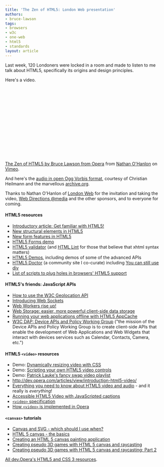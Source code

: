 ```yaml
---
title: 'The Zen of HTML5: London Web presentation'
authors:
- bruce-lawson
tags:
- browsers
- w3c
- one-web
- html5
- standards
layout: article
---
```

<p>Last week, 120 Londoners were locked in a room and made to listen to me talk about HTML5, specifically its origins and design principles.</p>

<p>Here&#39;s a video.</p>

<object width="400" height="227"><param name="allowfullscreen" value="true" /><param name="allowscriptaccess" value="never" /><param name="movie" value="http://vimeo.com/moogaloop.swf?clip_id=19099716&amp;amp;server=vimeo.com&amp;amp;show_title=1&amp;amp;show_byline=1&amp;amp;show_portrait=1&amp;amp;color=00ADEF&amp;amp;fullscreen=1&amp;amp;autoplay=0&amp;amp;loop=0" /><embed src="http://vimeo.com/moogaloop.swf?clip_id=19099716&amp;amp;server=vimeo.com&amp;amp;show_title=1&amp;amp;show_byline=1&amp;amp;show_portrait=1&amp;amp;color=00ADEF&amp;amp;fullscreen=1&amp;amp;autoplay=0&amp;amp;loop=0" type="application/x-shockwave-flash" allowfullscreen="true" width="400" height="227" allowscriptaccess="never" /></object><p><a href="http://vimeo.com/19099716">The Zen of HTML5 by Bruce Lawson from Opera</a> from <a href="http://vimeo.com/nathanlon">Nathan O&#39;Hanlon</a> on <a href="http://vimeo.com">Vimeo</a>.</p>

<p>And here&#39;s the <a href="http://www.archive.org/details/BruceLawson-TheZenOfHtml5">audio in open Ogg Vorbis format</a>, courtesy of Christian Heilmann and the marvellous <a href="http://www.archive.org/create/">archive.org</a>.</p>
<p>Thanks to Nathan O&#39;Hanlon of <a href="http://www.meetup.com/londonweb/calendar/14483117/">London Web</a> for the invitation and taking the video, <a href="http://atmedia.webdirections.org/">Web Directions @media</a> and the other sponsors, and to everyone for coming.</p>
<h4>HTML5 resources</h4>
<ul>
<li><a href="http://dev.opera.com/articles/view/get-familiar-with-html5/">Introductory article: Get familiar with HTML5!</a></li>
<li><a href="http://dev.opera.com/articles/view/new-structural-elements-in-html5/">New structural elements in HTML5</a></li>
<li><a href="http://dev.opera.com/articles/view/new-form-features-in-html5/">New form features in HTML5</a></li>
<li>
<a href="http://people.opera.com/brucel/demo/html5-forms-LWS-demo.html">HTML5 Forms demo</a></li>

<li>
<a href="http://html5.validator.nu/">HTML5 validator</a> (and <a href="http://www.htmllint.com/">HTML Lint</a> for those that believe that xhtml syntax matters)</li>
<li>
<a href="http://html5demos.com/">HTML5 Demos</a>, including demos of some of the advanced APIs</li>

<li>
<a href="http://html5doctor.com/">HTML5 Doctor</a> (a community site I co-curate) including <a href="http://html5doctor.com/you-can-still-use-div/">You can still use div</a>
</li>
<li><a href="http://github.com/Modernizr/Modernizr/wiki/HTML5-Cross-browser-Polyfills">List of scripts to plug holes in browsers&#39; HTML5 support</a></li>
</ul>


<h4>HTML5&#39;s friends: JavaScript APIs</h4>
<ul>
<li><a href="http://dev.opera.com/articles/view/how-to-use-the-w3c-geolocation-api/">How to use the W3C Geolocation API</a></li>
<li><a href="http://dev.opera.com/articles/view/introducing-web-sockets/">Introducing Web Sockets</a></li>
<li><a href="http://dev.opera.com/articles/view/web-workers-rise-up/">Web Workers rise up!</a></li>
<li><a href="http://dev.opera.com/articles/view/web-storage/">Web Storage: easier, more powerful client-side data storage</a></li>
<li><a href="http://dev.opera.com/articles/view/offline-applications-html5-appcache/">Running your web applications offline with HTML5 AppCache</a></li>
<li><a href="http://www.w3.org/2009/dap/">W3C DAP: Device APIs and Policy Working Group</a> (&quot;the mission of the Device APIs and Policy Working Group is to create client-side APIs that enable the development of Web Applications and Web Widgets that interact with devices services such as Calendar, Contacts, Camera, etc.&quot;)</li>
</ul>

<h4>HTML5 <code>&lt;video&gt;</code> resources</h4>
<ul>
<li>Demo: <a href="http://people.opera.com/patrickl/articles/introduction-html5-video/transitions/">Dynamically resizing video with CSS</a></li>
<li>Demo: <a href="http://people.opera.com/patrickl/articles/introduction-html5-video/scripted-controls/">Scripting your own HTML5 video controls</a></li>
<li>Demo: <a href="http://people.opera.com/patrickl/articles/chip.eu-video-article/examples/fancy-swap/">Patrick Lauke&#39;s fancy swap video playlist</a></li>
<li><a href="Introduction%20to%20HTML5%20video">http://dev.opera.com/articles/view/introduction-html5-video/</a></li>
<li>
<a href="http://my.opera.com/core/blog/2010/03/03/everything-you-need-to-know-about-html5-video-and-audio-2">Everything you need to know about HTML5 video and audio</a> - and it really is <em>everything</em>!</li>
<li><a href="http://dev.opera.com/articles/view/accessible-html5-video-with-javascripted-captions/">Accessible HTML5 Video with JavaScripted captions</a></li>

<li><a href="http://www.whatwg.org/specs/web-apps/current-work/multipage/video.html#video"><code>&lt;video&gt;</code> specification</a></li>
<li><a href="http://my.opera.com/core/blog/2009/12/31/re-introducing-video">How <code>&lt;video&gt;</code> is implemented in Opera</a></li>
</ul>

<h4>
<code>&lt;canvas&gt;</code> tutorials</h4>

<ul>

<li><a href="http://my.opera.com/ODIN/blog/canvas-and-svg-which-should-i-use-when">Canvas and SVG - which should I use when?</a></li>
<li><a href="http://dev.opera.com/articles/view/html-5-canvas-the-basics/">HTML 5 canvas - the basics</a></li>
<li><a href="http://dev.opera.com/articles/view/html5-canvas-painting/">Creating an HTML 5 canvas painting application</a></li>
<li><a href="http://dev.opera.com/articles/view/creating-pseudo-3d-games-with-html-5-can-1/">Creating pseudo 3D games with HTML 5 canvas and raycasting</a></li>
<li><a href="http://dev.opera.com/articles/view/3d-games-with-canvas-and-raycasting-part/">Creating pseudo 3D games with HTML 5 canvas and raycasting: Part 2</a>
</li></ul>
<p><a href="http://dev.opera.com/articles/tags/open%20web/">All dev.Opera&#39;s HTML5 and CSS 3 resources</a>.</p>
